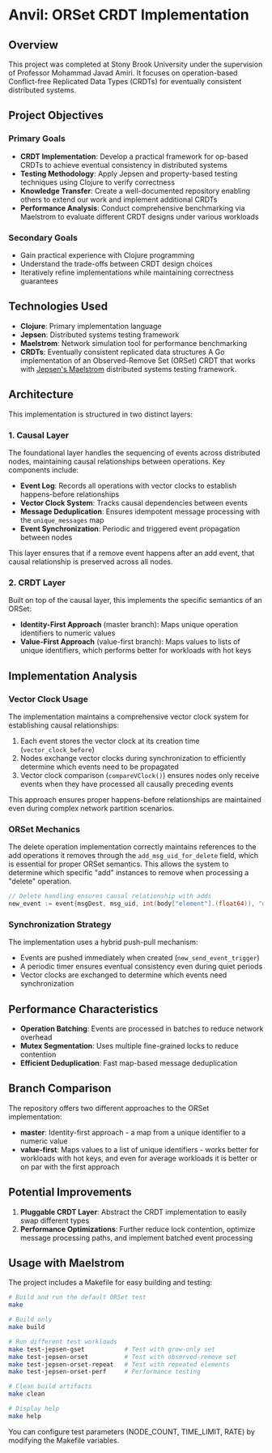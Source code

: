 # Anvil: ORSet CRDT Implementation
## Overview
This project was completed at Stony Brook University under the supervision of Professor Mohammad Javad Amiri. It focuses on operation-based Conflict-free Replicated Data Types (CRDTs) for eventually consistent distributed systems.

## Project Objectives

### Primary Goals
- **CRDT Implementation**: Develop a practical framework for op-based CRDTs to achieve eventual consistency in distributed systems
- **Testing Methodology**: Apply Jepsen and property-based testing techniques using Clojure to verify correctness
- **Knowledge Transfer**: Create a well-documented repository enabling others to extend our work and implement additional CRDTs
- **Performance Analysis**: Conduct comprehensive benchmarking via Maelstrom to evaluate different CRDT designs under various workloads

### Secondary Goals
- Gain practical experience with Clojure programming
- Understand the trade-offs between CRDT design choices
- Iteratively refine implementations while maintaining correctness guarantees

## Technologies Used
- **Clojure**: Primary implementation language
- **Jepsen**: Distributed systems testing framework
- **Maelstrom**: Network simulation tool for performance benchmarking
- **CRDTs**: Eventually consistent replicated data structures 
A Go implementation of an Observed-Remove Set (ORSet) CRDT that works with [Jepsen's Maelstrom](https://github.com/jepsen-io/maelstrom) distributed systems testing framework.

## Architecture

This implementation is structured in two distinct layers:

### 1. Causal Layer

The foundational layer handles the sequencing of events across distributed nodes, maintaining causal relationships between operations. Key components include:

- **Event Log**: Records all operations with vector clocks to establish happens-before relationships
- **Vector Clock System**: Tracks causal dependencies between events
- **Message Deduplication**: Ensures idempotent message processing with the `unique_messages` map
- **Event Synchronization**: Periodic and triggered event propagation between nodes

This layer ensures that if a remove event happens after an add event, that causal relationship is preserved across all nodes.

### 2. CRDT Layer

Built on top of the causal layer, this implements the specific semantics of an ORSet:

- **Identity-First Approach** (master branch): Maps unique operation identifiers to numeric values
- **Value-First Approach** (value-first branch): Maps values to lists of unique identifiers, which performs better for workloads with hot keys

## Implementation Analysis

### Vector Clock Usage

The implementation maintains a comprehensive vector clock system for establishing causal relationships:

1. Each event stores the vector clock at its creation time (`vector_clock_before`)
2. Nodes exchange vector clocks during synchronization to efficiently determine which events need to be propagated
3. Vector clock comparison (`compareVClock()`) ensures nodes only receive events when they have processed all causally preceding events

This approach ensures proper happens-before relationships are maintained even during complex network partition scenarios.

### ORSet Mechanics

The delete operation implementation correctly maintains references to the add operations it removes through the `add_msg_uid_for_delete` field, which is essential for proper ORSet semantics. This allows the system to determine which specific "add" instances to remove when processing a "delete" operation.

```go
// Delete handling ensures causal relationship with adds
new_event := event{msgDest, msg_uid, int(body["element"].(float64)), "delete", slice_element_add_uids, element_exists, vectorClockCopy}
```

### Synchronization Strategy

The implementation uses a hybrid push-pull mechanism:
- Events are pushed immediately when created (`new_send_event_trigger`)
- A periodic timer ensures eventual consistency even during quiet periods
- Vector clocks are exchanged to determine which events need synchronization

## Performance Characteristics

- **Operation Batching**: Events are processed in batches to reduce network overhead
- **Mutex Segmentation**: Uses multiple fine-grained locks to reduce contention
- **Efficient Deduplication**: Fast map-based message deduplication

## Branch Comparison

The repository offers two different approaches to the ORSet implementation:

- **master**: Identity-first approach - a map from a unique identifier to a numeric value
- **value-first**: Maps values to a list of unique identifiers - works better for workloads with hot keys, and even for average workloads it is better or on par with the first approach

## Potential Improvements

1. **Pluggable CRDT Layer**: Abstract the CRDT implementation to easily swap different types
2. **Performance Optimizations**: Further reduce lock contention, optimize message processing paths, and implement batched event processing

## Usage with Maelstrom

The project includes a Makefile for easy building and testing:

```bash
# Build and run the default ORSet test
make

# Build only
make build

# Run different test workloads
make test-jepsen-gset           # Test with grow-only set
make test-jepsen-orset          # Test with observed-remove set
make test-jepsen-orset-repeat   # Test with repeated elements
make test-jepsen-orset-perf     # Performance testing

# Clean build artifacts
make clean

# Display help
make help
```

You can configure test parameters (NODE_COUNT, TIME_LIMIT, RATE) by modifying the Makefile variables.
